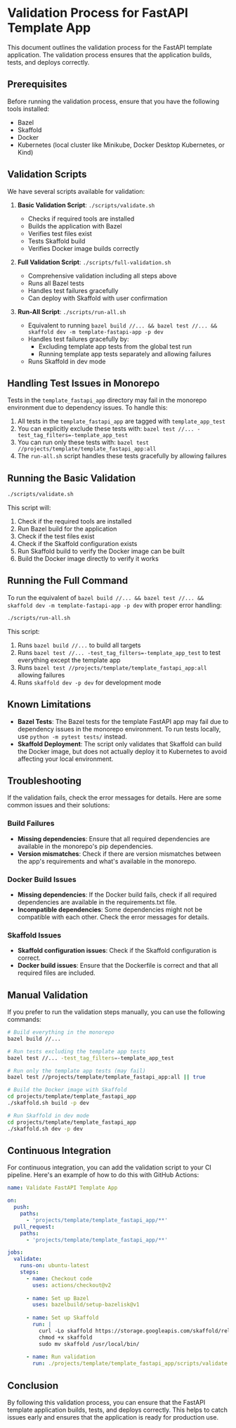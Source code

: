 # Validation Process for FastAPI Template App

This document outlines the validation process for the FastAPI template application. The validation process ensures that the application builds, tests, and deploys correctly.

## Prerequisites

Before running the validation process, ensure that you have the following tools installed:

- Bazel
- Skaffold
- Docker
- Kubernetes (local cluster like Minikube, Docker Desktop Kubernetes, or Kind)

## Validation Scripts

We have several scripts available for validation:

1. **Basic Validation Script**: `./scripts/validate.sh`
   - Checks if required tools are installed
   - Builds the application with Bazel
   - Verifies test files exist
   - Tests Skaffold build
   - Verifies Docker image builds correctly

2. **Full Validation Script**: `./scripts/full-validation.sh`
   - Comprehensive validation including all steps above
   - Runs all Bazel tests
   - Handles test failures gracefully
   - Can deploy with Skaffold with user confirmation

3. **Run-All Script**: `./scripts/run-all.sh`
   - Equivalent to running `bazel build //... && bazel test //... && skaffold dev -m template-fastapi-app -p dev`
   - Handles test failures gracefully by:
     - Excluding template app tests from the global test run
     - Running template app tests separately and allowing failures
   - Runs Skaffold in dev mode

## Handling Test Issues in Monorepo

Tests in the `template_fastapi_app` directory may fail in the monorepo environment due to dependency issues. To handle this:

1. All tests in the `template_fastapi_app` are tagged with `template_app_test`
2. You can explicitly exclude these tests with: `bazel test //... -test_tag_filters=-template_app_test`
3. You can run only these tests with: `bazel test //projects/template/template_fastapi_app:all`
4. The `run-all.sh` script handles these tests gracefully by allowing failures

## Running the Basic Validation

```bash
./scripts/validate.sh
```

This script will:

1. Check if the required tools are installed
2. Run Bazel build for the application
3. Check if the test files exist
4. Check if the Skaffold configuration exists
5. Run Skaffold build to verify the Docker image can be built
6. Build the Docker image directly to verify it works

## Running the Full Command

To run the equivalent of `bazel build //... && bazel test //... && skaffold dev -m template-fastapi-app -p dev` with proper error handling:

```bash
./scripts/run-all.sh
```

This script:

1. Runs `bazel build //...` to build all targets
2. Runs `bazel test //... -test_tag_filters=-template_app_test` to test everything except the template app
3. Runs `bazel test //projects/template/template_fastapi_app:all` allowing failures
4. Runs `skaffold dev -p dev` for development mode

## Known Limitations

- **Bazel Tests**: The Bazel tests for the template FastAPI app may fail due to dependency issues in the monorepo environment. To run tests locally, use `python -m pytest tests/` instead.
- **Skaffold Deployment**: The script only validates that Skaffold can build the Docker image, but does not actually deploy it to Kubernetes to avoid affecting your local environment.

## Troubleshooting

If the validation fails, check the error messages for details. Here are some common issues and their solutions:

### Build Failures

- **Missing dependencies**: Ensure that all required dependencies are available in the monorepo's pip dependencies.
- **Version mismatches**: Check if there are version mismatches between the app's requirements and what's available in the monorepo.

### Docker Build Issues

- **Missing dependencies**: If the Docker build fails, check if all required dependencies are available in the requirements.txt file.
- **Incompatible dependencies**: Some dependencies might not be compatible with each other. Check the error messages for details.

### Skaffold Issues

- **Skaffold configuration issues**: Check if the Skaffold configuration is correct.
- **Docker build issues**: Ensure that the Dockerfile is correct and that all required files are included.

## Manual Validation

If you prefer to run the validation steps manually, you can use the following commands:

```bash
# Build everything in the monorepo
bazel build //...

# Run tests excluding the template app tests
bazel test //... -test_tag_filters=-template_app_test

# Run only the template app tests (may fail)
bazel test //projects/template/template_fastapi_app:all || true

# Build the Docker image with Skaffold
cd projects/template/template_fastapi_app
./skaffold.sh build -p dev

# Run Skaffold in dev mode
cd projects/template/template_fastapi_app
./skaffold.sh dev -p dev
```

## Continuous Integration

For continuous integration, you can add the validation script to your CI pipeline. Here's an example of how to do this with GitHub Actions:

```yaml
name: Validate FastAPI Template App

on:
  push:
    paths:
      - 'projects/template/template_fastapi_app/**'
  pull_request:
    paths:
      - 'projects/template/template_fastapi_app/**'

jobs:
  validate:
    runs-on: ubuntu-latest
    steps:
      - name: Checkout code
        uses: actions/checkout@v2
      
      - name: Set up Bazel
        uses: bazelbuild/setup-bazelisk@v1
      
      - name: Set up Skaffold
        run: |
          curl -Lo skaffold https://storage.googleapis.com/skaffold/releases/latest/skaffold-linux-amd64
          chmod +x skaffold
          sudo mv skaffold /usr/local/bin/
      
      - name: Run validation
        run: ./projects/template/template_fastapi_app/scripts/validate.sh
```

## Conclusion

By following this validation process, you can ensure that the FastAPI template application builds, tests, and deploys correctly. This helps to catch issues early and ensures that the application is ready for production use. 